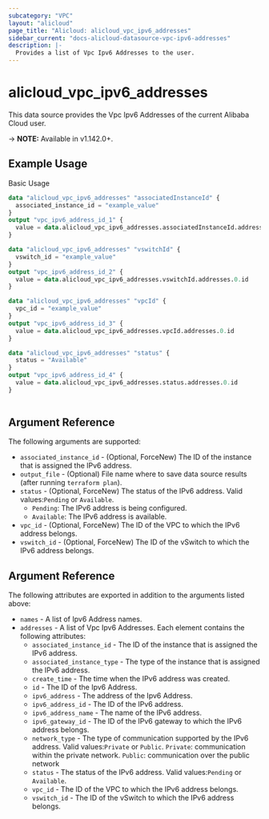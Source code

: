 ```yaml
---
subcategory: "VPC"
layout: "alicloud"
page_title: "Alicloud: alicloud_vpc_ipv6_addresses"
sidebar_current: "docs-alicloud-datasource-vpc-ipv6-addresses"
description: |-
  Provides a list of Vpc Ipv6 Addresses to the user.
---
```


# alicloud\_vpc\_ipv6\_addresses

This data source provides the Vpc Ipv6 Addresses of the current Alibaba Cloud user.

-> **NOTE:** Available in v1.142.0+.

## Example Usage

Basic Usage

```terraform
data "alicloud_vpc_ipv6_addresses" "associatedInstanceId" {
  associated_instance_id = "example_value"
}
output "vpc_ipv6_address_id_1" {
  value = data.alicloud_vpc_ipv6_addresses.associatedInstanceId.addresses.0.id
}

data "alicloud_vpc_ipv6_addresses" "vswitchId" {
  vswitch_id = "example_value"
}
output "vpc_ipv6_address_id_2" {
  value = data.alicloud_vpc_ipv6_addresses.vswitchId.addresses.0.id
}

data "alicloud_vpc_ipv6_addresses" "vpcId" {
  vpc_id = "example_value"
}
output "vpc_ipv6_address_id_3" {
  value = data.alicloud_vpc_ipv6_addresses.vpcId.addresses.0.id
}

data "alicloud_vpc_ipv6_addresses" "status" {
  status = "Available"
}
output "vpc_ipv6_address_id_4" {
  value = data.alicloud_vpc_ipv6_addresses.status.addresses.0.id
}
            
```

## Argument Reference

The following arguments are supported:

* `associated_instance_id` - (Optional, ForceNew) The ID of the instance that is assigned the IPv6 address.
* `output_file` - (Optional) File name where to save data source results (after running `terraform plan`).
* `status` - (Optional, ForceNew) The status of the IPv6 address. Valid values:`Pending` or `Available`. 
  - `Pending`: The IPv6 address is being configured. 
  - `Available`: The IPv6 address is available.
* `vpc_id` - (Optional, ForceNew) The ID of the VPC to which the IPv6 address belongs.
* `vswitch_id` - (Optional, ForceNew) The ID of the vSwitch to which the IPv6 address belongs.

## Argument Reference

The following attributes are exported in addition to the arguments listed above:

* `names` - A list of Ipv6 Address names.
* `addresses` - A list of Vpc Ipv6 Addresses. Each element contains the following attributes:
	* `associated_instance_id` - The ID of the instance that is assigned the IPv6 address.
	* `associated_instance_type` - The type of the instance that is assigned the IPv6 address.
	* `create_time` - The time when the IPv6 address was created.
	* `id` - The ID of the Ipv6 Address.
	* `ipv6_address` - The address of the Ipv6 Address.
	* `ipv6_address_id` - The ID of the IPv6 address.
	* `ipv6_address_name` - The name of the IPv6 address.
	* `ipv6_gateway_id` - The ID of the IPv6 gateway to which the IPv6 address belongs.
	* `network_type` - The type of communication supported by the IPv6 address. Valid values:`Private` or `Public`. `Private`: communication within the private network. `Public`: communication over the public network
	* `status` - The status of the IPv6 address. Valid values:`Pending` or `Available`.
	* `vpc_id` - The ID of the VPC to which the IPv6 address belongs.
	* `vswitch_id` - The ID of the vSwitch to which the IPv6 address belongs.